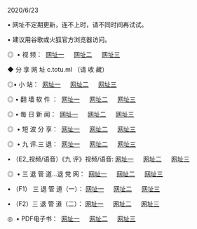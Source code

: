 <p>2020/6/23
<p>• 网址不定期更新，连不上时，请不同时间再试试。
<p>• 建议用谷歌或火狐官方浏览器访问。
<p>◎  • 视 频： 
<a href="http://ecq.csso.cam/" target="_blank">网址一</a> 　 
<a href="http://ebq.csso.cam/" target="_blank">网址二</a> 　 
<a href="http://eaq.csso.cam/b.html" target="_blank">网址三</a>
<p>◆ 分 享 网 址  c.totu.ml  （请 收 藏） </p>

<p>◎•  小 站：  
<a href="http://ecq.csso.cam/f.html" target="_blank">网址一</a> 　 
<a href="http://ebq.csso.cam/h.html" target="_blank">网址二</a> 　 
<a href="http://eaq.csso.cam/k/" target="_blank">网址三</a></p><p>

<p>◎  • 翻 墙 软 件 ：  
<a href="http://ecq.csso.cam/ff/" target="_blank">网址一</a> 　 
<a href="http://ebq.csso.cam/s/read/a1_nd.html" target="_blank">网址二</a> 　 
<a href="http://eaq.csso.cam/ff/index.html" target="_blank">网址三</a></p>
<p>◎  • 每 日 新 闻：  
<a href="http://ecq.csso.cam/day/" target="_blank">网址一</a> 　 
<a href="http://ebq.csso.cam/day/" target="_blank">网址二</a> 　 
<a href="http://eaq.csso.cam/day/index.html" target="_blank">网址三</a></p>
<p>◎   • 短 波 分 享：  
<a href="http://ecq.csso.cam/h/" target="_blank">网址一</a> 　 
<a href="http://eaq.csso.cam/h/" target="_blank">网址二</a> 　 
<a href="http://ebq.csso.cam/h/index.html" target="_blank">网址三</a></p>
<p>◎   • 九 评.三 退：  
<a href="http://ecq.csso.cam/t/" target="_blank">网址一</a> 　 
<a href="http://eaq.csso.cam/v2/index.html" target="_blank">网址二</a> 　 
<a href="http://ebq.csso.cam/tt/index.html" target="_blank">网址三</a> 　</p>
<p>  • （E2_视频/语音）《九 评》视频/语音: 
<a href="http://ecq.csso.cam/7738.html" target="_blank">网址一</a> 　 
<a href="http://eaq.csso.cam/7614.html" target="_blank">网址二</a> 　 
<a href="http://ebq.csso.cam/7633.html" target="_blank">网址三</a></p>
<p>◎   • 三 退 管 道...退 党 网：  
<a href="http://ecq.csso.cam/go/td1.html" target="_blank">网址一</a> 　 
<a href="http://eaq.csso.cam/go/td2.html" target="_blank">网址二</a> 　 
<a href="http://ebq.csso.cam/go/td3.html" target="_blank">网址三</a></p>
<p>  • （F1） 三 退 管 道（一）： 
<a href="http://ecq.csso.cam/dd/" target="_blank">网址一</a> 　 
<a href="http://eaq.csso.cam/s/read/a1_tdx.html" target="_blank">网址二</a> 　 
<a href="http://ebq.csso.cam/dd/" target="_blank">网址三</a></p>
<p>  • （F2）三 退 管 道（二）： 
<a href="http://eaq.csso.cam/d/" target="_blank">网址一</a> 　 
<a href="http://ecq.csso.cam/d/index.html" target="_blank">网址二</a> 　 
<a href="http://ebq.csso.cam/d/" target="_blank">网址三</a></p>
<p>◎   • PDF电子书：  
<a href="http://ecq.csso.cam/p/" target="_blank">网址一</a> 　 
<a href="http://ebq.csso.cam/p/index.html" target="_blank">网址二</a> 　 
<a href="http://eaq.csso.cam/p/" target="_blank">网址三</a></p>
